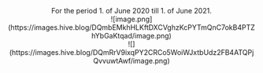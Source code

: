 <center>For the period 1. of June 2020 till 1. of June 2021.</center>

<center>![image.png](https://images.hive.blog/DQmbEMkhHLKftDXCVghzKcPYTmQnC7okB4PTZhYbGaKtqad/image.png)</center>

<center>![](https://images.hive.blog/DQmRrV9ixqPY2CRCo5WoiWJxtbUdz2FB4ATQPjQvvuwtAwf/image.png)</center>
